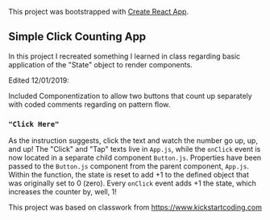 This project was bootstrapped with [Create React App](https://github.com/facebook/create-react-app).

## Simple Click Counting App

In this project I recreated something I learned in class regarding basic application of the "State" object to render components. 

Edited 12/01/2019:

Included Componentization to allow two buttons that count up separately with coded comments regarding on pattern flow.

### `"Click Here"`

As the instruction suggests, click the text and watch the number go up, up, and up!
The "Click" and "Tap" texts live in `App.js`, while the `onClick` event is now located in a separate child component `Button.js`. Properties have been passed to the `Button.js` component from the parent component, `App.js`. Within the function, the state is reset to add +1 to the defined object that was originally set to 0 (zero). Every `onClick` event adds +1 the state, which increases the counter by, well, 1!

This project was based on classwork from
https://www.kickstartcoding.com
